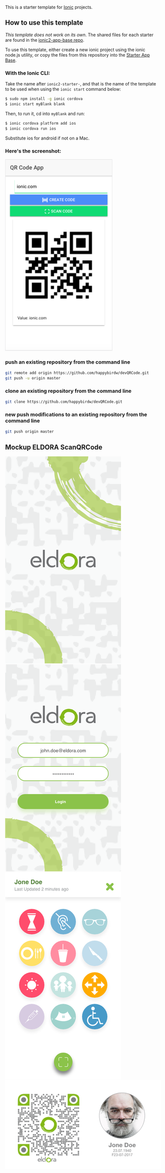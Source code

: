 This is a starter template for [Ionic](http://ionicframework.com/docs/) projects.

## How to use this template

*This template does not work on its own*. The shared files for each starter are found in the [ionic2-app-base repo](https://github.com/ionic-team/ionic2-app-base).

To use this template, either create a new ionic project using the ionic node.js utility, or copy the files from this repository into the [Starter App Base](https://github.com/ionic-team/ionic2-app-base).

### With the Ionic CLI:

Take the name after `ionic2-starter-`, and that is the name of the template to be used when using the `ionic start` command below:

```bash
$ sudo npm install -g ionic cordova
$ ionic start myBlank blank
```

Then, to run it, cd into `myBlank` and run:

```bash
$ ionic cordova platform add ios
$ ionic cordova run ios
```

Substitute ios for android if not on a Mac.

### Here's the screenshot:

![screenshot](./src/assets/imgs/devQRCode.png "Screenshot of devQRCode")


### push an existing repository from the command line

```bash
git remote add origin https://github.com/happybirdw/devQRCode.git
git push -u origin master
```

### clone an existing repository from the command line

```bash
git clone https://github.com/happybirdw/devQRCode.git
```

### new push modifications to an existing repository from the command line

```bash
git push origin master
```

## Mockup ELDORA ScanQRCode
![intro](./src/assets/mockup/Loading-intro.png "Loading - Intro")
![Login](./src/assets/mockup/Login.png "Login")
![Patient](./src/assets/mockup/Patient.png "Patient")
![Residence card - L](./src/assets/mockup/Residence-card-L.png "Residence card - L")

